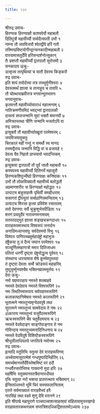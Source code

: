 ```yaml
---
title: २३७

---
```

श्रीरुद्र उवाच-  
हिरण्यक हिरण्याक्षौ काश्यपेयौ महाबलौ  
दितिपुत्रौ महावीर्य्यौ सर्व्वदैत्यपती उभौ १  
नाम्ना तौ जयविजयौ श्वेतद्वीपे हरिं गतौ  
तस्मिन्प्रविष्टयोगीन्द्रान्सनकादीन्महाबलौ २  
वारयामासतुर्देवि हरिसन्दर्शनोत्सुकान्  
तैः प्रशप्तौ महावीर्य्यौ द्वारपालौ सुरोत्तमौ ३  
सनकादय ऊचुः-  
उत्सृज्य तत्पृथिव्यां च यातौ देवस्य किङ्करौ  
रुद्र उवाच-  
इति शापं तयोर्दत्त्वा तत्र तस्थुर्मुनीश्वराः ४  
देवस्तमर्थं ज्ञात्वा च तानाहूय च तावपि ५  
तौ चोत्थायाब्रवीत्तत्र भगवान्भूतभावनः  
भगवानुवाच-  
कृतवन्तौ महावीर्य्यावपराधं महात्मनाम् ६  
नातिक्रमणीयमिदं भवद्भ्यां द्वारपालकौ  
दासत्वं सप्तजन्मानि युवां भक्तौ ममानघौ ७  
अमित्रतस्तथा त्रीणि जन्मानि भजतोऽपि वा  
रुद्र उवाच-  
इत्युक्तौ तौ महावीर्य्यावब्रूतां परमेश्वरम् ८  
जयविजयावूचतुः  
चिरकालं महीं गन्तुं न समर्थौ स्व मानद  
तस्माद्वैराय जन्मानि विद्धि वां च व्रजावहे ९  
देवत्व यैव निहतो प्राप्स्यावो भवदन्तिकम्  
रुद्र उवाच-  
इत्युक्त्वा द्वारपालौ तौ पूर्वं जातौ महाबलौ १०  
कश्यपस्य महावीर्य्यौ दितिगर्भे महासुरौ  
हिरण्यकशिपुर्ज्येष्ठो हिरण्याक्षः कनिष्ठकः ११  
उभौ तौ लोकविख्यातौ महावीर्य्य बलोद्धतौ  
अप्रमाणशरीरः स हिरण्याक्षो महोद्धतः १२  
उत्पाट्य बाहुसाहस्रैः पृथिवीं समहीधराम्  
ससागरां द्वीपयुतां सर्व्वप्राणिसमन्विताम् १३  
उत्पाट्य शिरसा कृत्वा प्रविवेश रसातलम्  
ततो देवगणाः सर्वे चुक्रुशुर्भयपीडिताः १४  
शरणं प्रययुर्देवं नारायणमनामयम्  
ततस्तदद्भुतं ज्ञात्वा शङ्खचक्रगदाधरः १५  
वाराहरूपमास्थाय विश्वरूपं जनार्दनः  
अनादिमध्यान्तवपुः सर्वदेवमयो विभुः १६  
विश्वतः पाणिपच्चक्षुर्महादंष्ट्रो महाभुजः  
दंष्ट्रैकया तु तं दैत्यं जघान परमेश्वरः १७  
सञ्चूर्णितमहागात्रो ममार दितिजाधमः  
पतितां धरणीं दृष्ट्वा दंष्ट्रयोद्धृत्य पूर्ववत् १८  
संस्थाप्य धारयामास शेषे कूर्म्मवपुस्तदा  
तं दृष्ट्वा देवताः सर्व्वे क्रोडरूपं महाहरिम्  
तुष्टुवुर्म्मुनयश्चैव भक्तिनम्रात्ममूर्त्तयः १९  
देवा ऊचुः-  
नमो यज्ञवराहाय नमस्ते शतबाहवे  
नमस्ते देवदेवाय नमस्ते विश्वरूपिणे २०  
नमः स्थितिस्वरूपाय सर्वयज्ञस्वरूपिणे  
कलाकाष्ठानिमेषाय नमस्ते कालरूपिणे २१  
भूतात्मने नमस्तुभ्यमृग्वेदवपुषे तथा  
सुरात्मने नमस्तुभ्यं सामवेदाय ते नमः २२  
ॐकाराय नमस्तुभ्यं यजुर्वेदस्वरूपिणे  
ऋचःस्वरूपिणे चैव चतुर्वेदमयाय च २३  
नमस्ते वेदवेदाङ्ग साङ्गोपाङ्गाय ते नमः  
गोविन्दाय नमस्तुभ्यमनादिनिधनाय च २४  
नमस्ते वेदविदुषे विशिष्टैकस्वरूपिणे  
श्रीभूलीलाधिपतये जगत्पित्रे नमोनमः २५  
रुद्र उवाच-  
इत्यादि स्तुतिभिः स्तुत्वा देवं वाराहरूपिणम्  
अर्च्चयामासुरात्मेशं गन्धपुष्पादिभिर्हरिम् २६  
समर्च्यमानस्तैर्देवैस्तेषामिष्टं वरं ददौ  
गन्धर्वैरप्सरोभिश्च गायमानो मुदा हरिः २७  
महर्षिभिः स्तूयमानस्तत्रैवान्तरधीयत  
एभिः स्तुत्वा नरो भक्त्या प्रातरुत्थाय भक्तिमान् २८  
ईप्सितांल्लभते भूमिं चिरं सस्यफलान्विताम्  
एतत्ते सर्वमाख्यातं वाराहवैभवं हरैः  
नारसिंहं तथा वक्ष्ये शृणु देवि वरानने २९  
इति श्रीपाद्मे महापुराणे पञ्चपञ्चाशत्साहस्र्यां संहितायामुत्तरखण्डे  
वराहावतारकथनन्नाम सप्तत्रिंशदधिकद्विशततमोऽध्यायः २३७